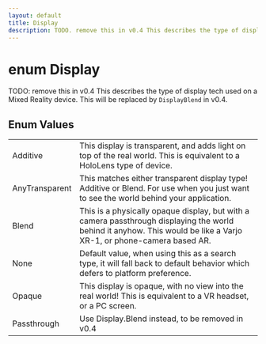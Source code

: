 ```yaml
---
layout: default
title: Display
description: TODO. remove this in v0.4 This describes the type of display tech used on a Mixed Reality device. This will be replaced by DisplayBlend in v0.4.
---
```

# enum Display

TODO: remove this in v0.4
This describes the type of display tech used on a Mixed
Reality device. This will be replaced by `DisplayBlend` in v0.4.

## Enum Values

|  |  |
|--|--|
|Additive|This display is transparent, and adds light on top of the real world. This is equivalent to a HoloLens type of device.|
|AnyTransparent|This matches either transparent display type! Additive or Blend. For use when you just want to see the world behind your application.|
|Blend|This is a physically opaque display, but with a camera passthrough displaying the world behind it anyhow. This would be like a Varjo XR-1, or phone-camera based AR.|
|None|Default value, when using this as a search type, it will fall back to default behavior which defers to platform preference.|
|Opaque|This display is opaque, with no view into the real world! This is equivalent to a VR headset, or a PC screen.|
|Passthrough|Use Display.Blend instead, to be removed in v0.4|
